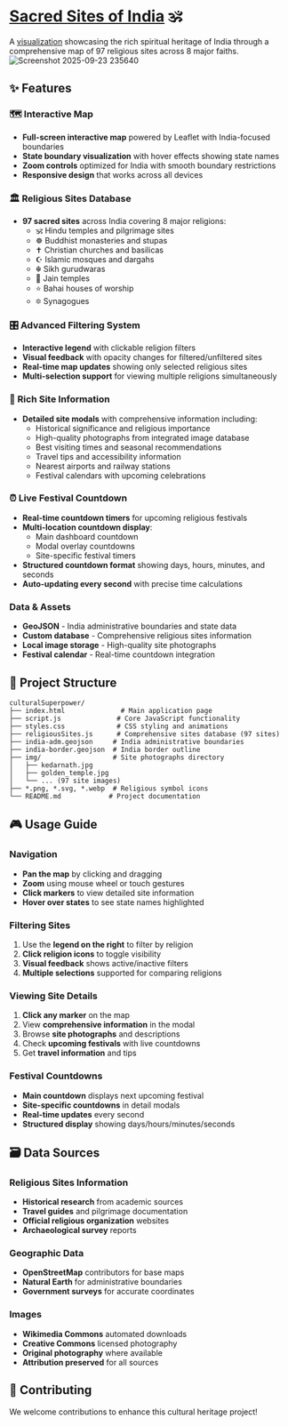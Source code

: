 # [Sacred Sites of India](https://xuanx1.github.io/culturalSuperpower/) 🕉️

A [visualization](https://xuanx1.github.io/culturalSuperpower/) showcasing the rich spiritual heritage of India through a comprehensive map of 97 religious sites across 8 major faiths.
![Screenshot 2025-09-23 235640](https://github.com/user-attachments/assets/841e07d6-f257-4d9e-83c2-137cea06ba61)

## ✨ Features

### 🗺️ Interactive Map
- **Full-screen interactive map** powered by Leaflet with India-focused boundaries
- **State boundary visualization** with hover effects showing state names
- **Zoom controls** optimized for India with smooth boundary restrictions
- **Responsive design** that works across all devices

### 🏛️ Religious Sites Database
- **97 sacred sites** across India covering 8 major religions:
  - 🕉️ Hindu temples and pilgrimage sites
  - ☸️ Buddhist monasteries and stupas  
  - ✝️ Christian churches and basilicas
  - ☪️ Islamic mosques and dargahs
  - ☬ Sikh gurudwaras
  - 🕎 Jain temples
  - ⭐ Bahai houses of worship
  - 🔯 Synagogues

### 🎛️ Advanced Filtering System
- **Interactive legend** with clickable religion filters
- **Visual feedback** with opacity changes for filtered/unfiltered sites
- **Real-time map updates** showing only selected religious sites
- **Multi-selection support** for viewing multiple religions simultaneously

### 📱 Rich Site Information
- **Detailed site modals** with comprehensive information including:
  - Historical significance and religious importance
  - High-quality photographs from integrated image database
  - Best visiting times and seasonal recommendations
  - Travel tips and accessibility information
  - Nearest airports and railway stations
  - Festival calendars with upcoming celebrations

### ⏰ Live Festival Countdown
- **Real-time countdown timers** for upcoming religious festivals
- **Multi-location countdown display**:
  - Main dashboard countdown
  - Modal overlay countdowns  
  - Site-specific festival timers
- **Structured countdown format** showing days, hours, minutes, and seconds
- **Auto-updating every second** with precise time calculations

### Data & Assets
- **GeoJSON** - India administrative boundaries and state data
- **Custom database** - Comprehensive religious sites information
- **Local image storage** - High-quality site photographs
- **Festival calendar** - Real-time countdown integration


## 📁 Project Structure

```
culturalSuperpower/
├── index.html              # Main application page
├── script.js              # Core JavaScript functionality
├── styles.css             # CSS styling and animations
├── religiousSites.js      # Comprehensive sites database (97 sites)
├── india-adm.geojson     # India administrative boundaries
├── india-border.geojson  # India border outline
├── img/                  # Site photographs directory
│   ├── kedarnath.jpg
│   ├── golden_temple.jpg
│   └── ... (97 site images)
├── *.png, *.svg, *.webp  # Religious symbol icons
└── README.md            # Project documentation
```

## 🎮 Usage Guide

### Navigation
- **Pan the map** by clicking and dragging
- **Zoom** using mouse wheel or touch gestures
- **Click markers** to view detailed site information
- **Hover over states** to see state names highlighted

### Filtering Sites
1. Use the **legend on the right** to filter by religion
2. **Click religion icons** to toggle visibility
3. **Visual feedback** shows active/inactive filters
4. **Multiple selections** supported for comparing religions

### Viewing Site Details
1. **Click any marker** on the map
2. View **comprehensive information** in the modal
3. Browse **site photographs** and descriptions
4. Check **upcoming festivals** with live countdowns
5. Get **travel information** and tips

### Festival Countdowns
- **Main countdown** displays next upcoming festival
- **Site-specific countdowns** in detail modals
- **Real-time updates** every second
- **Structured display** showing days/hours/minutes/seconds

## 🗃️ Data Sources

### Religious Sites Information
- **Historical research** from academic sources
- **Travel guides** and pilgrimage documentation
- **Official religious organization** websites
- **Archaeological survey** reports

### Geographic Data
- **OpenStreetMap** contributors for base maps
- **Natural Earth** for administrative boundaries
- **Government surveys** for accurate coordinates

### Images
- **Wikimedia Commons** automated downloads
- **Creative Commons** licensed photography
- **Original photography** where available
- **Attribution preserved** for all sources


## 🤝 Contributing

We welcome contributions to enhance this cultural heritage project!
